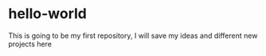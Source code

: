 # hello-world
This is going to be my first repository, I will save my ideas and different new projects here
